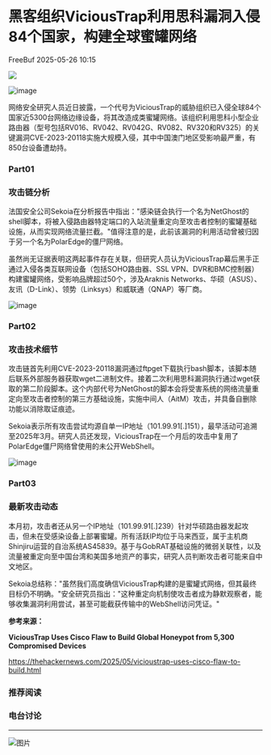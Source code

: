 #  黑客组织ViciousTrap利用思科漏洞入侵84个国家，构建全球蜜罐网络   
 FreeBuf   2025-05-26 10:15  
  
![](https://mmbiz.qpic.cn/mmbiz_gif/qq5rfBadR38jUokdlWSNlAjmEsO1rzv3srXShFRuTKBGDwkj4gvYy34iajd6zQiaKl77Wsy9mjC0xBCRg0YgDIWg/640?wx_fmt=gif "")  
  
  
![image](https://mmbiz.qpic.cn/mmbiz_jpg/qq5rfBadR39w01nibicEbKc4GuaQJBqG96FwzOtyFsafy89VibYyZ13y9rrW1TLyefVptjbLSK7SREIq8qQXDIhkQ/640?wx_fmt=jpeg&from=appmsg "")  
  
  
网络安全研究人员近日披露，一个代号为ViciousTrap的威胁组织已入侵全球84个国家近5300台网络边缘设备，将其改造成类蜜罐网络。该组织利用思科小型企业路由器（型号包括RV016、RV042、RV042G、RV082、RV320和RV325）的关键漏洞CVE-2023-20118实施大规模入侵，其中中国澳门地区受影响最严重，有850台设备遭劫持。  
  
### Part01  
### 攻击链分析  
  
  
法国安全公司Sekoia在分析报告中指出："感染链会执行一个名为NetGhost的shell脚本，将被入侵路由器特定端口的入站流量重定向至攻击者控制的蜜罐基础设施，从而实现网络流量拦截。"值得注意的是，此前该漏洞的利用活动曾被归因于另一个名为PolarEdge的僵尸网络。  
  
  
虽然尚无证据表明这两起事件存在关联，但研究人员认为ViciousTrap幕后黑手正通过入侵各类互联网设备（包括SOHO路由器、SSL VPN、DVR和BMC控制器）构建蜜罐网络，受影响品牌超过50个，涉及Araknis Networks、华硕（ASUS）、友讯（D-Link）、领势（Linksys）和威联通（QNAP）等厂商。  
  
  
![image](https://mmbiz.qpic.cn/mmbiz_jpg/qq5rfBadR39w01nibicEbKc4GuaQJBqG96QUML9tAPJJVIyT6VqAVBtlWDB5jj6q1KeXBIKbumaAf1YtiaOa7HdhQ/640?wx_fmt=jpeg&from=appmsg "")  
  
### Part02  
### 攻击技术细节  
  
  
攻击链首先利用CVE-2023-20118漏洞通过ftpget下载执行bash脚本，该脚本随后联系外部服务器获取wget二进制文件。接着二次利用思科漏洞执行通过wget获取的第二阶段脚本。这个内部代号为NetGhost的脚本会将受害系统的网络流量重定向至攻击者控制的第三方基础设施，实施中间人（AitM）攻击，并具备自删除功能以消除取证痕迹。  
  
  
Sekoia表示所有攻击尝试均源自单一IP地址（101.99.91[.]151），最早活动可追溯至2025年3月。研究人员还发现，ViciousTrap在一个月后的攻击中复用了PolarEdge僵尸网络曾使用的未公开WebShell。  
  
  
![image](https://mmbiz.qpic.cn/mmbiz_jpg/qq5rfBadR39w01nibicEbKc4GuaQJBqG96GV4dvkO9ajhUWrgxYHtAK0cnyAicEn4Vmjxz5LQ3wICIGeZzvMcHmvg/640?wx_fmt=jpeg&from=appmsg "")  
  
### Part03  
### 最新攻击动态  
  
  
本月初，攻击者还从另一个IP地址（101.99.91[.]239）针对华硕路由器发起攻击，但未在受感染设备上部署蜜罐。所有活跃IP均位于马来西亚，属于主机商Shinjiru运营的自治系统AS45839。基于与GobRAT基础设施的微弱关联性，以及流量被重定向至中国台湾和美国多地资产的事实，研究人员判断攻击者可能来自中文地区。  
  
  
Sekoia总结称："虽然我们高度确信ViciousTrap构建的是蜜罐式网络，但其最终目标仍不明确。"安全研究员指出："这种重定向机制使攻击者成为静默观察者，能够收集漏洞利用尝试，甚至可能截获传输中的WebShell访问凭证。"  
  
  
**参考来源：**  
  
**ViciousTrap Uses Cisco Flaw to Build Global Honeypot from 5,300 Compromised Devices**  
  
https://thehackernews.com/2025/05/vicioustrap-uses-cisco-flaw-to-build.html  
  
  
###   
###   
###   
### 推荐阅读  
  
[](https://mp.weixin.qq.com/s?__biz=MjM5NjA0NjgyMA==&mid=2651321451&idx=1&sn=5471e9d1f4dd5999849c99d712ba7bd8&scene=21#wechat_redirect)  
###   
### 电台讨论  
  
****  
  
![图片](https://mmbiz.qpic.cn/mmbiz_gif/qq5rfBadR3icF8RMnJbsqatMibR6OicVrUDaz0fyxNtBDpPlLfibJZILzHQcwaKkb4ia57xAShIJfQ54HjOG1oPXBew/640?wx_fmt=gif&wxfrom=5&wx_lazy=1&tp=webp "")  
  
  
  
